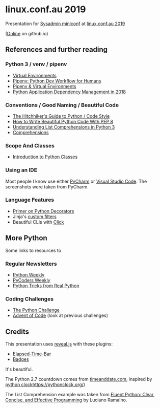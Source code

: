# linux.conf.au 2019
Presentation for [Sysadmin miniconf](http://sysadmin.miniconf.org/) at [linux.conf.au 2019](https://linux.conf.au/)

([Online](https://jangroth.github.io/linuxconf2019/) on github.io)

## References and further reading

### Python 3 / venv / pipenv

* [Virtual Environments](https://python-guide-cn.readthedocs.io/en/latest/dev/virtualenvs.html)
* [Pipenv: Python Dev Workflow for Humans](https://pipenv.readthedocs.io/en/latest/)
* [Pipenv & Virtual Environments](https://docs.python-guide.org/dev/virtualenvs/)
* [Python Application Dependency Management in 2018](https://hynek.me/articles/python-app-deps-2018)

### Conventions / Good Naming / Beautiful Code

* [The Hitchhiker's Guide to Python / Code Style](https://docs.python-guide.org/writing/style/)
* [How to Write Beautiful Python Code With PEP 8](https://realpython.com/python-pep8/)
* [Understanding List Comprehensions in Python 3](https://www.digitalocean.com/community/tutorials/understanding-list-comprehensions-in-python-3)
* [Comprehensions](https://python-3-patterns-idioms-test.readthedocs.io/en/latest/Comprehensions.html)

### Scope And Classes

* [Introduction to Python Classes](http://introtopython.org/classes.html)

### Using an IDE

Most people I know use either [PyCharm](https://www.jetbrains.com/pycharm/) or [Visual Studio Code](https://code.visualstudio.com/). The screenshots were taken from PyCharm.

### Language Features

* [Primer on Python Decorators](https://realpython.com/primer-on-python-decorators/)
* Jinja's [custom filters](http://jinja.pocoo.org/docs/2.10/api/#writing-filters)
* Beautiful CLIs with [Click](https://click.palletsprojects.com/en/7.x/) 

## More Python

Some links to resources to 

### Regular Newsletters
* [Python Weekly](https://www.pythonweekly.com/)
* [PyCoders Weekly](https://pycoders.com/)
* [Python Tricks from Real Python](https://realpython.com/)

### Coding Challenges
* [The Python Challenge](http://www.pythonchallenge.com/)
* [Advent of Code](https://adventofcode.com/) (look at previous challenges)

## Credits

This presentation uses [reveal.js](https://github.com/hakimel/reveal.js) with these plugins:
* [Elapsed-Time-Bar](https://github.com/tkrkt/reveal.js-elapsed-time-bar) 
* [Badges](https://github.com/ThomasWeinert/reveal-badges) 
  
It's beautiful.

The Python 2.7 countdown comes from [timeanddate.com](https://www.timeanddate.com/clocks/freecountdown.html), inspired by [python clock]()https://pythonclock.org/)

The List Comprehension example was taken from [Fluent Python: Clear, Concise, and Effective Programming](https://python-3-patterns-idioms-test.readthedocs.io/en/latest/Comprehensions.html) by Luciano Ramalho.